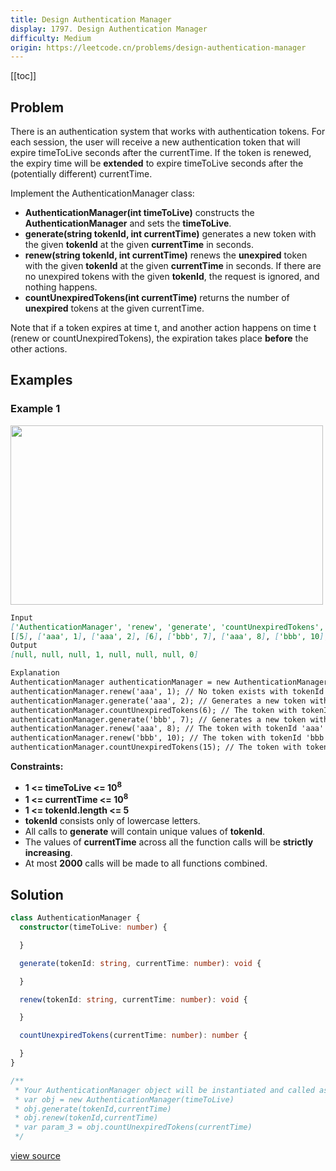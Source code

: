```yaml
---
title: Design Authentication Manager
display: 1797. Design Authentication Manager
difficulty: Medium
origin: https://leetcode.cn/problems/design-authentication-manager
---
```


[[toc]]

## Problem

There is an authentication system that works with authentication tokens. For each session, the user will receive a new authentication token that will expire timeToLive seconds after the currentTime. If the token is renewed, the expiry time will be <b>extended</b> to expire timeToLive seconds after the (potentially different) currentTime.

Implement the AuthenticationManager class:

- **AuthenticationManager(int timeToLive)** constructs the **AuthenticationManager** and sets the **timeToLive**.
- **generate(string tokenId, int currentTime)** generates a new token with the given **tokenId** at the given **currentTime** in seconds.
- **renew(string tokenId, int currentTime)** renews the **unexpired** token with the given **tokenId** at the given **currentTime** in seconds. If there are no unexpired tokens with the given **tokenId**, the request is ignored, and nothing happens.
- **countUnexpiredTokens(int currentTime)** returns the number of **unexpired** tokens at the given currentTime.

Note that if a token expires at time t, and another action happens on time t (renew or countUnexpiredTokens), the expiration takes place **before** the other actions.

## Examples

### Example 1

<img alt="" src="https://assets.leetcode.com/uploads/2021/02/25/copy-of-pc68_q2.png" style="width: 500px; height: 287px;" />

```md
Input
['AuthenticationManager', 'renew', 'generate', 'countUnexpiredTokens', 'generate', 'renew', 'renew', 'countUnexpiredTokens']
[[5], ['aaa', 1], ['aaa', 2], [6], ['bbb', 7], ['aaa', 8], ['bbb', 10], [15]]
Output
[null, null, null, 1, null, null, null, 0]

Explanation
AuthenticationManager authenticationManager = new AuthenticationManager(5); // Constructs the AuthenticationManager with timeToLive = 5 seconds.
authenticationManager.renew('aaa', 1); // No token exists with tokenId 'aaa' at time 1, so nothing happens.
authenticationManager.generate('aaa', 2); // Generates a new token with tokenId 'aaa' at time 2.
authenticationManager.countUnexpiredTokens(6); // The token with tokenId 'aaa' is the only unexpired one at time 6, so return 1.
authenticationManager.generate('bbb', 7); // Generates a new token with tokenId 'bbb' at time 7.
authenticationManager.renew('aaa', 8); // The token with tokenId 'aaa' expired at time 7, and 8 >= 7, so at time 8 the renew request is ignored, and nothing happens.
authenticationManager.renew('bbb', 10); // The token with tokenId 'bbb' is unexpired at time 10, so the renew request is fulfilled and now the token will expire at time 15.
authenticationManager.countUnexpiredTokens(15); // The token with tokenId 'bbb' expires at time 15, and the token with tokenId 'aaa' expired at time 7, so currently no token is unexpired, so return 0.

```

**Constraints:**

- **1 <= timeToLive <= 10<sup>8</sup>**
- **1 <= currentTime <= 10<sup>8</sup>**
- **1 <= tokenId.length <= 5**
- **tokenId** consists only of lowercase letters.
- All calls to **generate** will contain unique values of **tokenId**.
- The values of **currentTime** across all the function calls will be **strictly increasing**.
- At most **2000** calls will be made to all functions combined.

## Solution

```ts
class AuthenticationManager {
  constructor(timeToLive: number) {

  }

  generate(tokenId: string, currentTime: number): void {

  }

  renew(tokenId: string, currentTime: number): void {

  }

  countUnexpiredTokens(currentTime: number): number {

  }
}

/**
 * Your AuthenticationManager object will be instantiated and called as such:
 * var obj = new AuthenticationManager(timeToLive)
 * obj.generate(tokenId,currentTime)
 * obj.renew(tokenId,currentTime)
 * var param_3 = obj.countUnexpiredTokens(currentTime)
 */
```

[view source](https://leetcode.cn/problems/design-authentication-manager)
